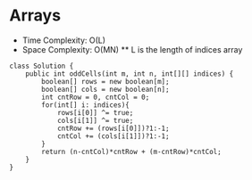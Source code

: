 # Arrays
* Time Complexity: O(L)
* Space Complexity: O(MN)
** L is the length of indices array
```
class Solution {
    public int oddCells(int m, int n, int[][] indices) {
        boolean[] rows = new boolean[m];
        boolean[] cols = new boolean[n];
        int cntRow = 0, cntCol = 0;
        for(int[] i: indices){
            rows[i[0]] ^= true;
            cols[i[1]] ^= true;
            cntRow += (rows[i[0]])?1:-1;
            cntCol += (cols[i[1]])?1:-1;
        }
        return (n-cntCol)*cntRow + (m-cntRow)*cntCol;
    }
}
```